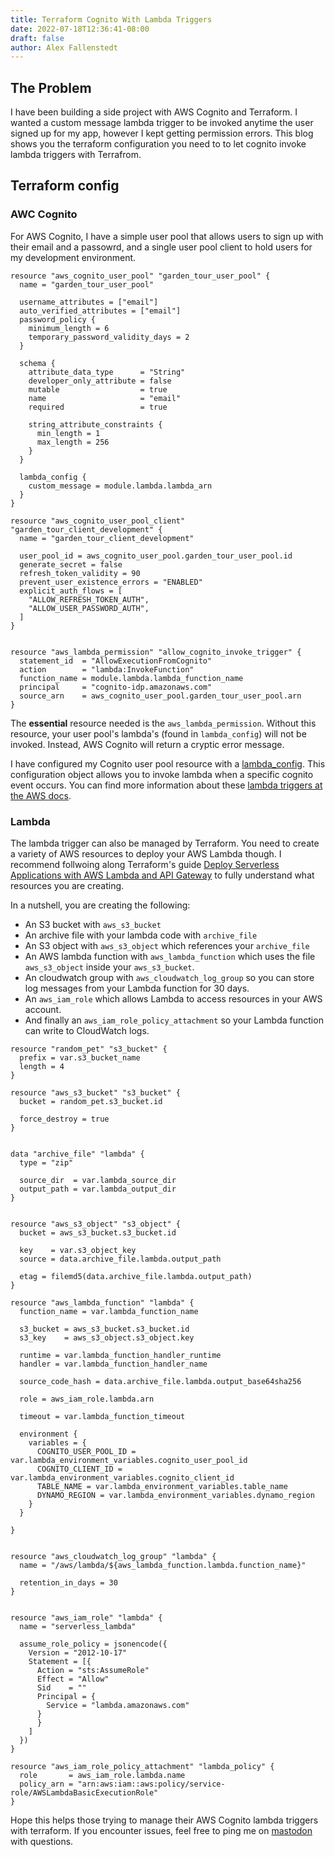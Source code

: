 ```yaml
---
title: Terraform Cognito With Lambda Triggers
date: 2022-07-18T12:36:41-08:00
draft: false
author: Alex Fallenstedt
---
```


## The Problem

I have been building a side project with AWS Cognito and Terraform. I wanted a custom message lambda trigger to be invoked anytime the user signed up for my app, however I kept getting permission errors. This blog shows you the terraform configuration you need to to let cognito invoke lambda triggers with Terrafrom.

## Terraform config

### AWC Cognito

For AWS Cognito, I have a simple user pool that allows users to sign up with their email and a passowrd, and a single user pool client to hold users for my development environment.

```hcl
resource "aws_cognito_user_pool" "garden_tour_user_pool" {
  name = "garden_tour_user_pool"

  username_attributes = ["email"]
  auto_verified_attributes = ["email"]
  password_policy {
    minimum_length = 6
    temporary_password_validity_days = 2
  }

  schema {
    attribute_data_type      = "String"
    developer_only_attribute = false
    mutable                  = true
    name                     = "email"
    required                 = true

    string_attribute_constraints {
      min_length = 1
      max_length = 256
    }
  }

  lambda_config {
    custom_message = module.lambda.lambda_arn
  }
}

resource "aws_cognito_user_pool_client" "garden_tour_client_development" {
  name = "garden_tour_client_development"

  user_pool_id = aws_cognito_user_pool.garden_tour_user_pool.id
  generate_secret = false
  refresh_token_validity = 90
  prevent_user_existence_errors = "ENABLED"
  explicit_auth_flows = [
    "ALLOW_REFRESH_TOKEN_AUTH",
    "ALLOW_USER_PASSWORD_AUTH",
  ]
}


resource "aws_lambda_permission" "allow_cognito_invoke_trigger" {
  statement_id  = "AllowExecutionFromCognito"
  action        = "lambda:InvokeFunction"
  function_name = module.lambda.lambda_function_name
  principal     = "cognito-idp.amazonaws.com"
  source_arn    = aws_cognito_user_pool.garden_tour_user_pool.arn
}

```

The **essential** resource needed is the `aws_lambda_permission`. Without this resource, your user pool's lambda's (found in `lambda_config`) will not be invoked. Instead, AWS Cognito will return a cryptic error message.

I have configured my Cognito user pool resource with a [lambda_config](https://registry.terraform.io/providers/hashicorp/aws/latest/docs/resources/cognito_user_pool#lambda_config). This configuration object allows you to invoke lambda when a specific cognito event occurs. You can find more information about these [lambda triggers at the AWS docs](https://docs.aws.amazon.com/cognito/latest/developerguide/cognito-user-identity-pools-working-with-aws-lambda-triggers.html).

### Lambda

The lambda trigger can also be managed by Terraform. You need to create a variety of AWS resources to deploy your AWS Lambda though. I recommend follwoing along Terraform's guide [Deploy Serverless Applications with AWS Lambda and API Gateway](https://learn.hashicorp.com/tutorials/terraform/lambda-api-gateway) to fully understand what resources you are creating.

In a nutshell, you are creating the following:

- An S3 bucket with `aws_s3_bucket`
- An archive file with your lambda code with `archive_file`
- An S3 object with `aws_s3_object` which references your `archive_file`
- An AWS lambda function with `aws_lambda_function` which uses the file `aws_s3_object` inside your `aws_s3_bucket`.
- An cloudwatch group with `aws_cloudwatch_log_group` so you can store log messages from your Lambda function for 30 days.
- An `aws_iam_role` which allows Lambda to access resources in your AWS account.
- And finally an `aws_iam_role_policy_attachment` so your Lambda function can write to CloudWatch logs.

```hcl
resource "random_pet" "s3_bucket" {
  prefix = var.s3_bucket_name
  length = 4
}

resource "aws_s3_bucket" "s3_bucket" {
  bucket = random_pet.s3_bucket.id

  force_destroy = true
}


data "archive_file" "lambda" {
  type = "zip"

  source_dir  = var.lambda_source_dir
  output_path = var.lambda_output_dir
}


resource "aws_s3_object" "s3_object" {
  bucket = aws_s3_bucket.s3_bucket.id

  key    = var.s3_object_key
  source = data.archive_file.lambda.output_path

  etag = filemd5(data.archive_file.lambda.output_path)
}

resource "aws_lambda_function" "lambda" {
  function_name = var.lambda_function_name

  s3_bucket = aws_s3_bucket.s3_bucket.id
  s3_key    = aws_s3_object.s3_object.key

  runtime = var.lambda_function_handler_runtime
  handler = var.lambda_function_handler_name

  source_code_hash = data.archive_file.lambda.output_base64sha256

  role = aws_iam_role.lambda.arn

  timeout = var.lambda_function_timeout

  environment {
    variables = {
      COGNITO_USER_POOL_ID = var.lambda_environment_variables.cognito_user_pool_id
      COGNITO_CLIENT_ID = var.lambda_environment_variables.cognito_client_id
      TABLE_NAME = var.lambda_environment_variables.table_name
      DYNAMO_REGION = var.lambda_environment_variables.dynamo_region
    }
  }

}


resource "aws_cloudwatch_log_group" "lambda" {
  name = "/aws/lambda/${aws_lambda_function.lambda.function_name}"

  retention_in_days = 30
}


resource "aws_iam_role" "lambda" {
  name = "serverless_lambda"

  assume_role_policy = jsonencode({
    Version = "2012-10-17"
    Statement = [{
      Action = "sts:AssumeRole"
      Effect = "Allow"
      Sid    = ""
      Principal = {
        Service = "lambda.amazonaws.com"
      }
      }
    ]
  })
}

resource "aws_iam_role_policy_attachment" "lambda_policy" {
  role       = aws_iam_role.lambda.name
  policy_arn = "arn:aws:iam::aws:policy/service-role/AWSLambdaBasicExecutionRole"
}
```

Hope this helps those trying to manage their AWS Cognito lambda triggers with terraform. If you encounter issues, feel free to ping me on [mastodon](https://indieweb.social/@Fallenstedt) with questions.
